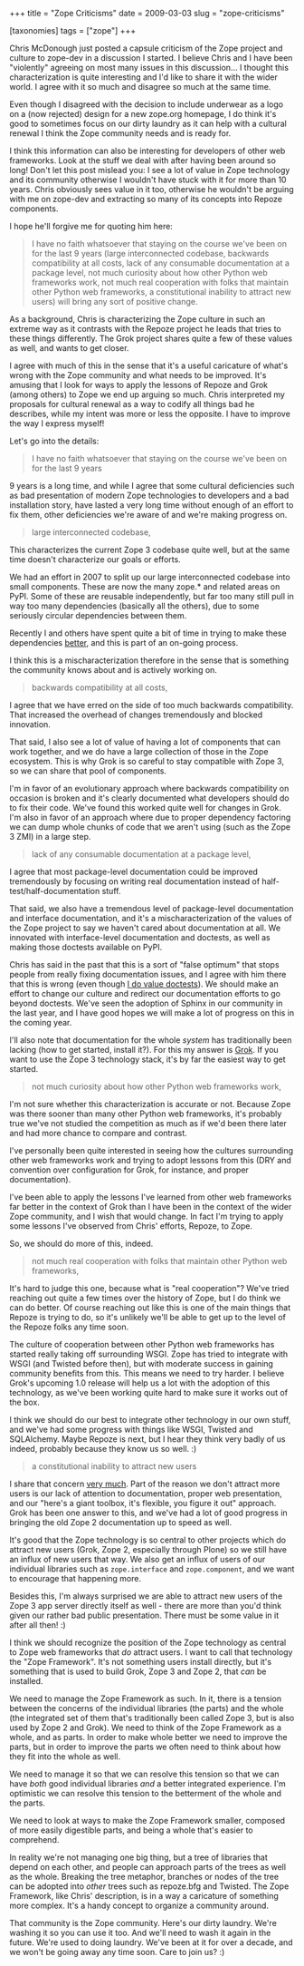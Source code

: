 +++
title = "Zope Criticisms"
date = 2009-03-03
slug = "zope-criticisms"

[taxonomies]
tags = ["zope"]
+++

Chris McDonough just posted a capsule criticism of the Zope project and
culture to zope-dev in a discussion I started. I believe Chris and I
have been "violently" agreeing on most many issues in this discussion...
I thought this characterization is quite interesting and I'd like to
share it with the wider world. I agree with it so much and disagree so
much at the same time.

Even though I disagreed with the decision to include underwear as a logo
on a (now rejected) design for a new zope.org homepage, I do think it's
good to sometimes focus on our dirty laundry as it can help with a
cultural renewal I think the Zope community needs and is ready for.

I think this information can also be interesting for developers of other
web frameworks. Look at the stuff we deal with after having been around
so long! Don't let this post mislead you: I see a lot of value in Zope
technology and its community otherwise I wouldn't have stuck with it for
more than 10 years. Chris obviously sees value in it too, otherwise he
wouldn't be arguing with me on zope-dev and extracting so many of its
concepts into Repoze components.

I hope he'll forgive me for quoting him here:

> I have no faith whatsoever that staying on the course we've been on
> for the last 9 years (large interconnected codebase, backwards
> compatibility at all costs, lack of any consumable documentation at a
> package level, not much curiosity about how other Python web
> frameworks work, not much real cooperation with folks that maintain
> other Python web frameworks, a constitutional inability to attract new
> users) will bring any sort of positive change.

As a background, Chris is characterizing the Zope culture in such an
extreme way as it contrasts with the Repoze project he leads that tries
to these things differently. The Grok project shares quite a few of
these values as well, and wants to get closer.

I agree with much of this in the sense that it's a useful caricature of
what's wrong with the Zope community and what needs to be improved. It's
amusing that I look for ways to apply the lessons of Repoze and Grok
(among others) to Zope we end up arguing so much. Chris interpreted my
proposals for cultural renewal as a way to codify all things bad he
describes, while my intent was more or less the opposite. I have to
improve the way I express myself!

Let's go into the details:

> I have no faith whatsoever that staying on the course we've been on
> for the last 9 years

9 years is a long time, and while I agree that some cultural
deficiencies such as bad presentation of modern Zope technologies to
developers and a bad installation story, have lasted a very long time
without enough of an effort to fix them, other deficiencies we're aware
of and we're making progress on.

> large interconnected codebase,

This characterizes the current Zope 3 codebase quite well, but at the
same time doesn't characterize our goals or efforts.

We had an effort in 2007 to split up our large interconnected codebase
into small components. These are now the many zope.\* and related areas
on PyPI. Some of these are reusable independently, but far too many
still pull in way too many dependencies (basically all the others), due
to some seriously circular dependencies between them.

Recently I and others have spent quite a bit of time in trying to make these
dependencies [better](@/posts/cleaning-up-zope-3-s-dependencies.md), and this
is part of an on-going process.

I think this is a mischaracterization therefore in the sense that is
something the community knows about and is actively working on.

> backwards compatibility at all costs,

I agree that we have erred on the side of too much backwards
compatibility. That increased the overhead of changes tremendously and
blocked innovation.

That said, I also see a lot of value of having a lot of components that
can work together, and we do have a large collection of those in the
Zope ecosystem. This is why Grok is so careful to stay compatible with
Zope 3, so we can share that pool of components.

I'm in favor of an evolutionary approach where backwards compatibility
on occasion is broken and it's clearly documented what developers should
do to fix their code. We've found this worked quite well for changes in
Grok. I'm also in favor of an approach where due to proper dependency
factoring we can dump whole chunks of code that we aren't using (such as
the Zope 3 ZMI) in a large step.

> lack of any consumable documentation at a package level,

I agree that most package-level documentation could be improved
tremendously by focusing on writing real documentation instead of
half-test/half-documentation stuff.

That said, we also have a tremendous level of package-level
documentation and interface documentation, and it's a
mischaracterization of the values of the Zope project to say we haven't
cared about documentation at all. We innovated with interface-level
documentation and doctests, as well as making those doctests available
on PyPI.

Chris has said in the past that this is a sort of "false optimum" that
stops people from really fixing documentation issues, and I agree with
him there that this is wrong (even though [I do value
doctests](@/posts//i-like-doctests.md)). We
should make an effort to change our culture and redirect our
documentation efforts to go beyond doctests. We've seen the adoption of
Sphinx in our community in the last year, and I have good hopes we will
make a lot of progress on this in the coming year.

I'll also note that documentation for the whole _system_ has
traditionally been lacking (how to get started, install it?). For this
my answer is [Grok](http://grok.zope.org/). If you want to use the Zope
3 technology stack, it's by far the easiest way to get started.

> not much curiosity about how other Python web frameworks work,

I'm not sure whether this characterization is accurate or not. Because
Zope was there sooner than many other Python web frameworks, it's
probably true we've not studied the competition as much as if we'd been
there later and had more chance to compare and contrast.

I've personally been quite interested in seeing how the cultures
surrounding other web frameworks work and trying to adopt lessons from
this (DRY and convention over configuration for Grok, for instance, and
proper documentation).

I've been able to apply the lessons I've learned from other web
frameworks far better in the context of Grok than I have been in the
context of the wider Zope community, and I wish that would change. In
fact I'm trying to apply some lessons I've observed from Chris' efforts,
Repoze, to Zope.

So, we should do more of this, indeed.

> not much real cooperation with folks that maintain other Python web
> frameworks,

It's hard to judge this one, because what is "real cooperation"? We've
tried reaching out quite a few times over the history of Zope, but I do
think we can do better. Of course reaching out like this is one of the
main things that Repoze is trying to do, so it's unlikely we'll be able
to get up to the level of the Repoze folks any time soon.

The culture of cooperation between other Python web frameworks has
started really taking off surrounding WSGI. Zope has tried to integrate
with WSGI (and Twisted before then), but with moderate success in
gaining community benefits from this. This means we need to try harder.
I believe Grok's upcoming 1.0 release will help us a lot with the
adoption of this technology, as we've been working quite hard to make
sure it works out of the box.

I think we should do our best to integrate other technology in our own
stuff, and we've had some progress with things like WSGI, Twisted and
SQLAlchemy. Maybe Repoze is next, but I hear they think very badly of us
indeed, probably because they know us so well. :)

> a constitutional inability to attract new users

I share that concern [very
much](@/posts/what-zope-can-learn-from-ruby-on-rails.md). Part of the reason we
don't attract more users is our lack of attention to documentation, proper web
presentation, and our "here's a giant toolbox, it's flexible, you figure it
out" approach. Grok has been one answer to this, and we've had a lot of good
progress in bringing the old Zope 2 documentation up to speed as well.

It's good that the Zope technology is so central to other projects which
do attract new users (Grok, Zope 2, especially through Plone) so we
still have an influx of new users that way. We also get an influx of
users of our individual libraries such as `zope.interface` and
`zope.component`, and we want to encourage that happening more.

Besides this, I'm always surprised we are able to attract new users of
the Zope 3 app server directly itself as well - there are more than
you'd think given our rather bad public presentation. There must be some
value in it after all then! :)

I think we should recognize the position of the Zope technology as
central to Zope web frameworks that _do_ attract users. I want to call
that technology the "Zope Framework". It's not something users install
directly, but it's something that is used to build Grok, Zope 3 and Zope
2, that _can_ be installed.

We need to manage the Zope Framework as such. In it, there is a tension
between the concerns of the individual libraries (the parts) and the
whole (the integrated set of them that's traditionally been called Zope
3, but is also used by Zope 2 and Grok). We need to think of the Zope
Framework as a whole, and as parts. In order to make whole better we
need to improve the parts, but in order to improve the parts we often
need to think about how they fit into the whole as well.

We need to manage it so that we can resolve this tension so that we can
have _both_ good individual libraries _and_ a better integrated
experience. I'm optimistic we can resolve this tension to the betterment
of the whole and the parts.

We need to look at ways to make the Zope Framework smaller, composed of
more easily digestible parts, and being a whole that's easier to
comprehend.

In reality we're not managing one big thing, but a tree of libraries
that depend on each other, and people can approach parts of the trees as
well as the whole. Breaking the tree metaphor, branches or nodes of the
tree can be adopted into _other_ trees such as repoze.bfg and Twisted.
The Zope Framework, like Chris' description, is in a way a caricature of
something more complex. It's a handy concept to organize a community
around.

That community is the Zope community. Here's our dirty laundry. We're
washing it so you can use it too. And we'll need to wash it again in the
future. We're used to doing laundry. We've been at it for over a decade,
and we won't be going away any time soon. Care to join us? :)
